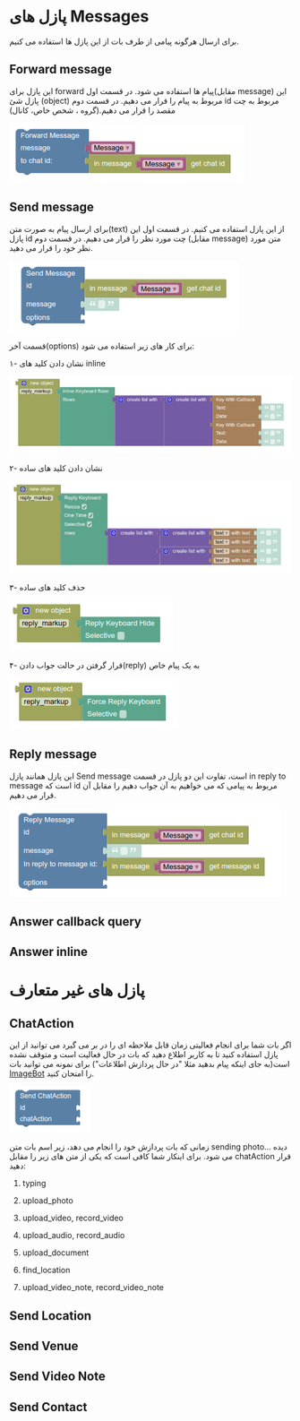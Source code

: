 # پازل های Messages

برای ارسال هرگونه پیامی از طرف بات از این پازل ها استفاده می کنیم.


## Forward message

این پازل برای forward پیام ها استفاده می شود.
در قسمت اول(مقابل message) این پازل شئ (object) مربوط به پیام را قرار می دهیم.
در قسمت دوم id مربوط به چت مقصد را قرار می دهیم.(گروه ، شخص خاص، کانال)

![messages-forward](img/messages-forward.png)

## Send message

برای ارسال پیام به صورت متن(text) از این پازل استفاده می کنیم.
در قسمت اول این پازل id چت مورد نظر را قرار می دهیم.
در قسمت دوم (مقابل message) متن مورد نظر خود را قرار می دهید.

![messages-send](img/messages-send.png)

قسمت آخر(options) برای کار های زیر استفاده می شود:

۱- نشان دادن کلید های inline

![messages-send-inline](img/messages-send-inline.png)

۲- نشان دادن کلید های ساده
 
![messages-send-reply](img/messages-send-reply.png)

۳- حذف کلید های ساده

![messages-send-reply2](img/messages-send-reply2.png)

۴- قرار گرفتن در حالت جواب دادن(reply) به یک پیام خاص

![messages-send-reply3](img/messages-send-reply3.png)

## Reply message

این پازل همانند پازل Send message است،
تفاوت این دو پازل در قسمت in reply to message است
که id مربوط به پیامی که می خواهیم به آن جواب دهیم را مقابل آن قرار می دهیم.

![messages-reply](img/messages-reply.png)

## Answer callback query



## Answer inline


# پازل های غیر متعارف

## ChatAction

اگر بات شما برای انجام فعالیتی زمان قابل ملاحظه ای را در بر می گیرد می توانید از این پازل استفاده کنید تا به کاربر اطلاع دهید که بات در حال فعالیت است و متوقف نشده است(به جای اینکه پیام بدهید مثلا "در حال پردازش اطلاعات")
برای نمونه می توانید بات [ImageBot](https://t.me/imagebot) را امتحان کنید.

![messages-send-chatAction](img/messages-send-chatAction.png)

زمانی که بات پردازش خود را انجام می دهد، زیر اسم بات متن sending photo... دیده می شود.
برای اینکار شما کافی است که یکی از متن های زیر را مقابل chatAction قرار دهید: 

1. typing 

2. upload_photo

3. upload_video, record_video

4. upload_audio, record_audio

5. upload_document

6. find_location

7. upload_video_note, record_video_note

## Send Location



## Send Venue



## Send Video Note



## Send Contact


